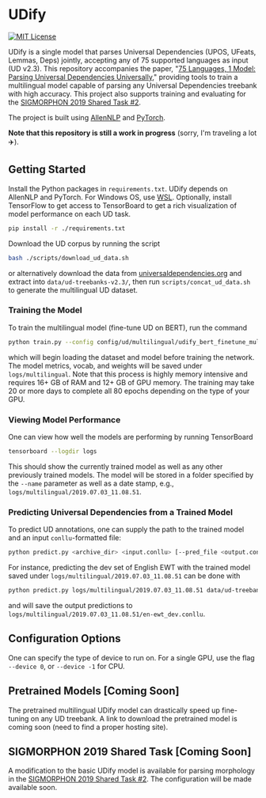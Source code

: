 # UDify

[![MIT License](https://img.shields.io/badge/License-MIT-green.svg)](LICENSE)

UDify is a single model that parses Universal Dependencies (UPOS, UFeats, Lemmas, Deps) jointly, accepting any of 75 
supported languages as input (UD v2.3). This repository accompanies the paper, 
"[75 Languages, 1 Model: Parsing Universal Dependencies Universally](https://arxiv.org/abs/1904.02099)," 
providing tools to train a multilingual model capable of parsing any Universal Dependencies treebank with high 
accuracy. This project also supports training and evaluating for the 
[SIGMORPHON 2019 Shared Task #2](https://sigmorphon.github.io/sharedtasks/2019/task2/).

The project is built using [AllenNLP](https://allennlp.org/) and [PyTorch](https://pytorch.org/).

**Note that this repository is still a work in progress** (sorry, I'm traveling a lot :airplane:).

## Getting Started

Install the Python packages in `requirements.txt`. UDify depends on AllenNLP and PyTorch. For Windows OS, use 
[WSL](https://docs.microsoft.com/en-us/windows/wsl/install-win10). Optionally, install TensorFlow to get access to 
TensorBoard to get a rich visualization of model performance on each UD task.

```bash
pip install -r ./requirements.txt
```

Download the UD corpus by running the script

```bash
bash ./scripts/download_ud_data.sh
```

or alternatively download the data from [universaldependencies.org](https://universaldependencies.org/) and extract 
into `data/ud-treebanks-v2.3/`, then run `scripts/concat_ud_data.sh` to generate the multilingual UD dataset.

### Training the Model

To train the multilingual model (fine-tune UD on BERT), run the command

```bash
python train.py --config config/ud/multilingual/udify_bert_finetune_multilingual.json --name multilingual
```

which will begin loading the dataset and model before training the network. The model metrics, vocab, and weights will
be saved under `logs/multilingual`. Note that this process is highly memory intensive and requires 16+ GB of RAM and 
12+ GB of GPU memory. The training may take 20 or more days to complete all 80 epochs depending on the type of your 
GPU.

### Viewing Model Performance

One can view how well the models are performing by running TensorBoard

```bash
tensorboard --logdir logs
```

This should show the currently trained model as well as any other previously trained models. The model will be stored 
in a folder specified by the `--name` parameter as well as a date stamp, e.g., `logs/multilingual/2019.07.03_11.08.51`.

### Predicting Universal Dependencies from a Trained Model

To predict UD annotations, one can supply the path to the trained model and an input `conllu`-formatted file:

```bash
python predict.py <archive_dir> <input.conllu> [--pred_file <output.conllu>]
```

For instance, predicting the dev set of English EWT with the trained model saved under 
`logs/multilingual/2019.07.03_11.08.51` can be done with

```bash
python predict.py logs/multilingual/2019.07.03_11.08.51 data/ud-treebanks-v2.3/UD_English-EWT/en_ewt-ud-dev.conllu --pred_file en-ewt_dev.conllu
```

and will save the output predictions to `logs/multilingual/2019.07.03_11.08.51/en-ewt_dev.conllu`.

## Configuration Options

One can specify the type of device to run on. For a single GPU, use the flag `--device 0`, or `--device -1` for CPU.

## Pretrained Models [Coming Soon]

The pretrained multilingual UDify model can drastically speed up fine-tuning on any UD treebank. A link to download the 
pretrained model is coming soon (need to find a proper hosting site).

## SIGMORPHON 2019 Shared Task [Coming Soon]

A modification to the basic UDify model is available for parsing morphology in the 
[SIGMORPHON 2019 Shared Task #2](https://sigmorphon.github.io/sharedtasks/2019/task2/). The configuration will be made 
available soon.
